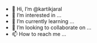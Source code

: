 - 👋 Hi, I’m @kartikjaral
- 👀 I’m interested in ...
- 🌱 I’m currently learning ...
- 💞️ I’m looking to collaborate on ...
- 📫 How to reach me ...

<!---
kartikjaral/kartikjaral is a ✨ special ✨ repository because its `README.md` (this file) appears on your GitHub profile.
You can click the Preview link to take a look at your changes.
--->
